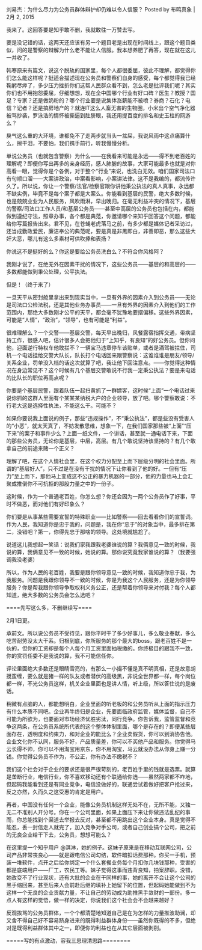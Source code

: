 刘易杰：为什么尽力为公务员群体辩护却仍难以令人信服？
Posted by 布鸣真象 | 2月 2, 2015

我来了。这回答要是知乎敢不删，我就敢往一万赞去写。

要是没记错的话，这两天还应该有另一个题目老是出现在时间线上，跟这个题目类似，问的是警察的辩解为什么老不能让人信服。我本想养肥了再答，现在就在这儿一并收了。

韩寒原来有篇文，说这个脱轨的国家里，每个人都很委屈，彼此不理解，都觉得你们怎么能这样呢？挺适合描述现在公务员和警察们自身的感受，每个都觉得我已经鞠躬尽瘁了，多少压力挫折你们这帮人民群众看不到，怎么老是批评我们呢？其实你们也不用抱怨委屈，仔细想想，现在全中国哪个行业有好口碑？医生？教授？国足？专家？还是做奶粉的？哪个行业要是说集体涨薪能不被喷？券商？石化？电信？记者？还是搞房地产的？就连IT这么人畜无害的生物圈，小米出个空气净化器被骂抄袭，罗泳浩的情怀被撕逼到肚脐眼，我还用提百度的排名和史玉柱的网游么？

戾气这么重的大环境，谁都免不了走两步就当头一盆屎，我说风雨中这点痛算什么，擦干泪，不要怕，我们携手前行，听我慢慢分析。

单说公务员（也就包含警察）为什么——在我看来可能是永远——得不到老百姓的理解呢？即便你写出再多的亲身经历，感人肺腑的故事，大家可能最多也就是对你高看一眼，觉得你是个各例，对于整个“行业”来说，也洗白无效。咱们国家司法口有句顺口溜——大案讲政治，中案看影响，小案讲法律。这不是我编的，都流传许久了。所以说，你让一个警察/法官/检察官跟你讲他秉公执法的真人真事，永远都不缺实例，毕竟不是每个案子都是大案么。你能看到基层的民警，绝大多数时候，也是兢兢业业为人民服务，风吹雨淋，早出晚归。在毫无利益冲突的情况下，基层的警察/司法口工作人员/和基层公务员——甚至中高层的公务员也包括在内，都能做到遵纪守法，照章办事，各个都是典范，你邀请哪个来知乎回答这个问题，都能给你写篇报告出来。君不见，在苍蝇老虎落马之前，有多少都是媒体记者采访过，还当成勤政爱民，廉洁奉公的典范呢，要是真是非黑即白，非善即恶，那么这些大奸大恶，哪儿有这么多素材可供吹捧和表扬？

你说这不是挺好的么？你这是要给公务员洗白么？不符合你风格阿？

我刚才说了，在绝无外在因素干扰的情况下，这些公务员——基层的和高层的——多数都能做到秉公处理，公平执法。

但是！（终于来了）

一旦天平从密封舱里拿出来到现实当中，一旦有外界的因素介入到公务员——无论是司法口公检法税，还是其他业务办事员——一旦有外界的因素介入到他们的工作范围内，那绝大多数刚才公平的天平，都会毫不犹豫地要摆偏移。这些外界因素，可能是“人情”，“政治”，“领导”，也有可能是“利益”。

很难理解么？一个交警——基层交警，每天早出晚归，风餐露宿指挥交通，带病坚持工作，很感人吧，估计很多人会把他归于“上知乎，有良知”的好公务员。但你问他，迎面逆行特权车他敢拦不？一辆宝马违章停车该贴单，或者是酒驾被拦住，司机一个电话挂给交警大队长，队长打个电话回来跟警察说：这谁谁谁是朋友/领导/关系企业，罚单没入档的话这次就算了吧，我让他下回注意点。——你觉得这种情况在身边常见不？这个时候有几个基层交警敢说不行我一定秉公执法？要是来电话的比队长的职位再高点呢？

你要是个基层民警，跟着队伍一起扫黄抓了一群嫖客，这时候“上面”一个电话过来说你抓的这群人里面有个某某某纳税大户的企业领导，放了吧。哪个警察敢说：不行老大这是选择性执法，不能这么干。可能不？

如果你要说我上面说的例子，那些“违规操作”，不“秉公执法”，都是些没有受害人的“小恶”，就太天真了，不妨发散思维，想象一下，在我们国家那些被“上面”“压下来”的案子和事件少么？上面一纸文件，一个讲话，甚至就一通电话下来，下面的那些公务员，无论你是基层，中层，高层。有几个敢说坚持该坚持的？有几个敢拿自己的前途来赌一个正义？

理解了吧，在这个人情社会里，在这个权力分配至上而下层级分明的社会里面。所谓的“基层好人”，只不过是在没有干扰的情况下让你看到了他的好。一但有“压力”至上而下，那他马上变成这不公正的暴力机器的一部分，他的力量也马上会汇聚成推倒你不可抗拒的那股力量之中的一份子。

这时候，作为一个普通老百姓，你怎么想？你还会因为一两个公务员作了好事，平时不做恶，而对他们有好印象么？

你们要是从事某些需要宣誓的特殊职业——比如警察——回去看看你们的宣誓词。作为人民，我知道你是忠于我的，问题是，我在你“忠于”的对象当中，最多排在第二，没错吧？第一，你得先忠于那啥的领导。这处境就尴尬了。

说道这儿我想起一笑话：说我们家我跟我老婆谁说的算？我俩意见一致的时候，我说的算，我俩意见不一致的时候，她说的算。那你说究竟我家谁说的算？（我要强调我没老婆）

所以，作为人民的老百姓，我要是跟你领导意见一致的时候，我知道你忠于我，为我服务。问题是我跟你领导不一致的时候，你是为我这个人民服务，还是为你领导服务？你是帮我跟你领导争取权利义务公正，还是帮着你领导来对付我？每个人都知道，绝大多数的公务员会怎么选吧？

====先写这么多，不删继续写====

2月1日更。

承前文。所以说公务员不受待见，跟你平时干了多少好事儿，多么敬业奉献，多么吃苦耐劳没太大干系。归根到底，你所服务的那个最大的boss，跟老百姓不是一伙的，但你的工资却是每个人每个月工资里面抽税缴的。你终极目的跟我不一致，你的赏罚任委不是我说的算，我不可能信任你。

评论里面绝大多数还是眼睛雪亮的，有那么一小撮不懂是真不明真相，还是故意胡搅蛮缠，要么就是猪一样的队友或者潜伏的高级黑，非说全世界都一样，每个岗位都一样，不光公务员这样，机关企业里面也是讲人情，听上级，所以答住说的是废话。

稍微有点脑的人，都能想明白，企业里面的听老板的和公务员听从上面的指示压力有什么本质不同吧。企业再牛终归是企业，先要面临政府监管，媒体监督，自己不可能为所欲为，也要面对市场经济优胜劣汰，同行竞争。你告诉我，监管监督和竞争这两条，在公务员系统所代表的这个整体体制里面，哪个是存在的？即便某些层面存在，透明度和约束力，和对企业的能比么？企业卖假货，你可以到消协告他。企业文化你不认同，服务不好，产品质量差，你可以不买他产品和服务。你觉得马云长得不帅，你可以不用淘宝用京东，你不用淘宝，马云就没办法从你身上赚一分钱。你觉得公务员不作为，不公正，你有办法不缴税不？

我们这个社会对于企业的要求还是很严很苛刻的，老百姓手里的钱就是选票。就算是垄断行业，电信行业，你不喜欢移动还有个联通给你选——虽然两家都不咋地，但起码我能看到还是有同业竞争，电信没做好的，联通尝试着做好把客户抢过来，反之亦然，久而久之这受惠的肯定是用户。

再者，中国没有任何一个企业，能像公务员机制这样无处不在，无所不能，又独一无二不准别人开分号。你在一个公司里面，如果上面压下来让你做违法乱纪的事而，你总能找到个渠道去举报去反对，甚至都不用跳出这个企业本身。真是觉得不能忍，丢一封信走人就完了，加入竞争对手公司，或者自己创业搞个公司，把之前的无良企业给干下去，公务员，想想可能么？

在这里提一个知乎用户 @淇淋，她的例子。这妹子原来是在移动互联网公司，公司产品非常丧良心——就是跟电信公司勾结，软件暗扣话费那种。你买一手机，预装一堆软件，点开之后给你绑定一个什么套餐业务每个月扣你几块钱那种，受害的都是底端用户——厂工，农民工等。妹子觉得这事而违背良知，拍案辞职。没错，她改变不了行业现状，还有大批的企业在干同样的事，她的离开不会让这个公司的黑手缩回来，甚至后来人会前赴后继的填补上她留下的位置，但起码她能做到不为这样一个无良的企业贡献力量，不让自己的劳动成为助推黑手敛财的一部份。多一点人有这样的觉悟，做一样的决定，你说我们这个社会会不会越来越好？

反观挨骂的公务员群体，一个个都清楚地知道自己是在为怎样的力量推波助澜，却又舍不得自己好不容易跻身进来的既得利益群体身份——虽然你既得的不多，但绝对是既得利益群体其中之一，即便你的利益也在从其它层面被剥削。

=====写的有点激动，容我三思理清思路========
